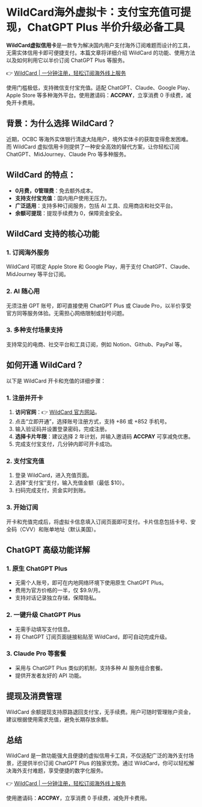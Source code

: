 # WildCard海外虚拟卡：支付宝充值可提现，ChatGPT Plus 半价升级必备工具

**WildCard虚拟信用卡**是一款专为解决国内用户支付海外订阅难题而设计的工具，无需实体信用卡即可便捷支付。本篇文章将详细介绍 WildCard 的功能、使用方法以及如何利用它以半价订阅 ChatGPT Plus 等服务。

👉 [WildCard | 一分钟注册，轻松订阅海外线上服务](https://bbtdd.com/WildCard)

使用门槛极低，支持微信支付宝充值。适配 ChatGPT、Claude、Google Play、Apple Store 等多种海外平台。使用邀请码：**ACCPAY**，立享消费 0 手续费，减免开卡费用。

## 背景：为什么选择 WildCard？

近期，OCBC 等海外实体银行清退大陆用户，境外实体卡的获取变得愈发困难。而 WildCard 虚拟信用卡则提供了一种安全高效的替代方案，让你轻松订阅 ChatGPT、MidJourney、Claude Pro 等多种服务。

## WildCard 的特点：
- **0月费，0管理费**：免去额外成本。
- **支持支付宝充值**：国内用户使用无压力。
- **广泛适用**：支持多种订阅服务，包括 AI 工具、应用商店和社交平台。
- **余额可提现**：提现手续费为 0，保障资金安全。

## WildCard 支持的核心功能

### 1. 订阅海外服务
WildCard 可绑定 Apple Store 和 Google Play，用于支付 ChatGPT、Claude、MidJourney 等平台订阅。

### 2. AI 随心用
无须注册 GPT 账号，即可直接使用 ChatGPT Plus 或 Claude Pro，以半价享受官方同等服务体验。无需担心网络限制或封号问题。

### 3. 多种支付场景支持
支持常见的电商、社交平台和工具订阅，例如 Notion、Github、PayPal 等。

## 如何开通 WildCard？

以下是 WildCard 开卡和充值的详细步骤：

### 1. 注册并开卡
1. **访问官网**：👉 [WildCard 官方网站](https://bbtdd.com/WildCard)。
2. 点击“立即开通”，选择账号注册方式，支持 +86 或 +852 手机号。
3. 输入验证码并设置登录密码，完成注册。
4. **选择卡片年限**：建议选择 2 年计划，并输入邀请码 **ACCPAY** 可享减免优惠。
5. 完成支付宝支付，几分钟内即可开卡成功。

### 2. 支付宝充值
1. 登录 WildCard，进入充值页面。
2. 选择“支付宝”支付，输入充值金额（最低 $10）。
3. 扫码完成支付，资金实时到账。

### 3. 开始订阅
开卡和充值完成后，将虚拟卡信息填入订阅页面即可支付。卡片信息包括卡号、安全码（CVV）和账单地址（默认美国）。

## ChatGPT 高级功能详解

### 1. 原生 ChatGPT Plus
- 无需个人账号，即可在内地网络环境下使用原生 ChatGPT Plus。
- 费用为官方价格的一半，仅 $9.9/月。
- 支持对话记录独立存储，保障隐私。

### 2. 一键升级 ChatGPT Plus
- 无需手动填写支付信息。
- 将 ChatGPT 订阅页面链接粘贴至 WildCard，即可自动完成升级。

### 3. Claude Pro 等套餐
- 采用与 ChatGPT Plus 类似的机制，支持多种 AI 服务组合套餐。
- 提供开发者友好的 API 功能。

## 提现及消费管理
WildCard 余额提现支持原路退回支付宝，无手续费。用户可随时管理账户资金，建议根据使用需求充值，避免长期存放余额。

## 总结
WildCard 是一款功能强大且便捷的虚拟信用卡工具，不仅适配广泛的海外支付场景，还提供半价订阅 ChatGPT Plus 的独家优势。通过 WildCard，你可以轻松解决海外支付难题，享受便捷的数字化服务。

👉 [WildCard | 一分钟注册，轻松订阅海外线上服务](https://bbtdd.com/WildCard)

使用邀请码：**ACCPAY**，立享消费 0 手续费，减免开卡费用。
